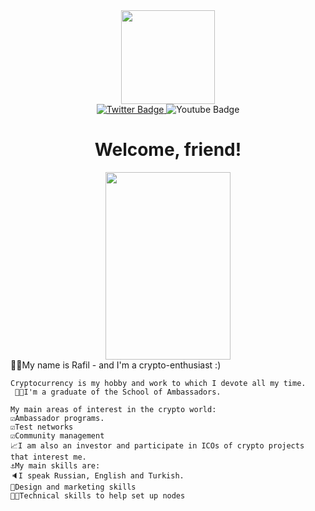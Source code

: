 <div id="header" align="center">
  <img src="https://media.giphy.com/media/IoP0PvbbSWGAM/giphy.gif" width="150"/>
  </div>
  <div id="socials"> 
  <div align="center">
  <a href="Twitter-https://web.telegram.org/k/#@Rafil19"> 
  <img src="https://img.shields.io/badge/Twitter-1DA1F2?style=for-the-badge&logo=twitter&logoColor=white" alt="Twitter Badge"/>
  </a>
  <img src="https://img.shields.io/badge/YouTube-FF0000?style=for-the-badge&logo=youtube&logoColor=white" alt="Youtube Badge"/>
  </div>
  <div id="badges">
  <a href="your-twitter-URL https://twitter.com/krafil780">
  </a>
  <a href="your-yotube-URLhttps://www.youtube.com/channel/UCabOVg2s1es3NT1ldJLLWHg">
  </a>
  </div>
  <h1>
    <div align="center">
      Welcome, friend! 
      </h1>
    <div id="header" align="center">
      <img src="https://media.giphy.com/media/TFPdmm3rdzeZ0kP3zG/giphy.gif" width="200" height="300"/>
    </div>
    👨‍💻My name is Rafil - and I'm a crypto-enthusiast :)
    
    Cryptocurrency is my hobby and work to which I devote all my time.
     👨‍🎓I'm a graduate of the School of Ambassadors.
    
    My main areas of interest in the crypto world:
    ☑️Ambassador programs.
    ☑️Test networks
    ☑️Community management
    📈I am also an investor and participate in ICOs of crypto projects that interest me.
    ⚓My main skills are:
    🔈I speak Russian, English and Turkish.
    🥇Design and marketing skills
    🧑‍💻Technical skills to help set up nodes
    
